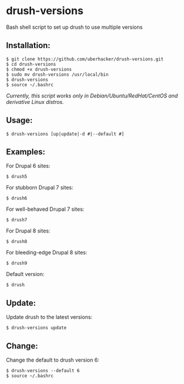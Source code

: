 # drush-versions
Bash shell script to set up drush to use multiple versions

## Installation:
```
$ git clone https://github.com/uberhacker/drush-versions.git
$ cd drush-versions
$ chmod +x drush-versions
$ sudo mv drush-versions /usr/local/bin
$ drush-versions
$ source ~/.bashrc
```
*Currently, this script works only in Debian/Ubuntu/RedHat/CentOS and derivative Linux distros.*

## Usage:
```
$ drush-versions [up|update|-d #|--default #]
```

## Examples:

For Drupal 6 sites:
```
$ drush5
```

For stubborn Drupal 7 sites:
```
$ drush6
```

For well-behaved Drupal 7 sites:
```
$ drush7
```

For Drupal 8 sites:
```
$ drush8
```

For bleeding-edge Drupal 8 sites:
```
$ drush9
```

Default version:
```
$ drush
```

## Update:

Update drush to the latest versions:
```
$ drush-versions update
```

## Change:

Change the default to drush version 6:
```
$ drush-versions --default 6
$ source ~/.bashrc
```
